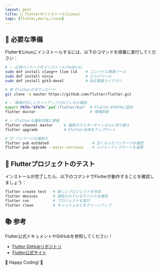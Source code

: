 ```yaml
---
layout: post
title: 🐧 flutterのインストール(Linux)
tags: [flutter,berry,linux]
---
```


## 🔧 必要な準備
FlutterをLinuxにインストールするには、以下のコマンドを順番に実行してください：

```bash
# ✨ 必須パッケージのインストール(Fedora)
sudo dnf install clang++ llvm lld    # コンパイル関連ツール
sudo dnf install ninja               # ビルドツール
sudo dnf install gtk3-devel          # GUI関連ライブラリ

# 🛠️ Flutterのダウンロード
git clone -b master https://github.com/flutter/flutter.git

# ✅ 環境が正しくセットアップされているか確認
export PATH="$PATH:`pwd`/flutter/bin"  # FlutterをPATHに追加
flutter doctor                         # 環境診断

# 📈 Flutterを最新状態に更新
flutter channel master     # 最新のマスターチャンネルに切り替え
flutter upgrade            # Flutter自体をアップデート

# 📦 パッケージの最新化
flutter pub outdated                    # 古くなったパッケージを確認
flutter pub upgrade --major-versions    # メジャーアップデートを適用
```

## 🚀 Flutterプロジェクトのテスト

インストールが完了したら、以下のコマンドでFlutterが動作することを確認しましょう：

```bash
flutter create test   # 新しいプロジェクトを作成
flutter devices       # 接続されているデバイスを確認
flutter run           # プロジェクトを実行
flutter clean         # キャッシュなどをクリーンアップ
```

## 📚 参考

Flutter公式ドキュメントやGitHubを参照してください！
- [Flutter GitHubリポジトリ](https://github.com/flutter/flutter)
- [Flutter公式サイト](https://flutter.dev)

🎉 Happy Coding! 🚀
